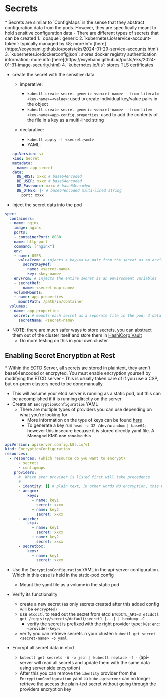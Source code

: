 <h1>Secrets</h1>
* Secrets are similar to `ConfigMaps` in the sense that they abstract configuration data from the pods. However, they are specifically meant to hold sensitive configuration data
  - There are different types of secrets that can be created
    1. `opaque`: generic
    2. `kubernetes.io/service-account-token`: typically managed by k8; more info [here](https://eoyebami.github.io/posts/eks/2024-01-29-service-accounts.html)
    3. `kubernetes.io/dockerconfigjson`: stores docker registry authentication information; more info [here](https://eoyebami.github.io/posts/eks/2024-01-31-image-security.html)
    4. `kubernetes.io/tls`: stores TLS certificates

* create the secret with the sensitive data
  - imperative:
    * `kubectl create secret generic <secret-name> --from-literal=<key-name>=<value>`: used to create individual key/value pairs in the object
    * `kubectl create secret generic <secret-name> --from-file=<key-name>=app-config.properties`: used to add the contents of the file in a key as a multi-lined string

  - declarative:
    * `kubectl apply -f <secret.yaml>`
    * YAML:

   ```yml
   apiVersion: vi
   kind: Secret
   metadata:
     name: app-secret
   data:
     DB_HOST: xxxx # base64encoded
     DB_USER: xxxx # base64encoded
     DB_Password: xxxx # base64encoded
     DB_OTHER: |- # base64encoded multi-lined string
       port: xxxx
   ```

* Inject the secret data into the pod

```yml
spec:
  containers:
  - name: nginx
    image: nginx
    ports:
    - containerPort: 8080
    name: http-port
    command: ["nginx"]
    env:
    - name: USER
      valueFrom: # injects a key/value pair from the secret as an environment variable
        secretKeyRef:
          name: <secret-name>
          key: <key-name>
    envFrom: # injects the entire secret as an environment variables
    - secretRef:
        name: <secret-map-name>  
    volumeMounts:
    - name: app-properties
      mountPath: /path/in/container
  volumes:
  - name: app-properties
    secret: # mounts each secret as a seperate file in the pod; 3 data attributes = 3 files
      secretName: <secret-name>
```

* NOTE: there are much safer ways to store secrets, you can abstract them out of the cluster itself and store them in [HashiCorp Vault](https://developer.hashicorp.com/vault/tutorials/kubernetes/kubernetes-sidecar)
  - Do more testing on this in your own cluster

<h2>Enabling Secret Encryption at Rest</h2>
* Within the ECTD Server, all secrets are stored in plaintext, they aren't base64encoded or encrpyted. You must enable encryption yourself by modifying the ETCD server
  - This is usually taken care of if you use a CSP, but on-prem clusters need to be done manually.

* This will assume your etcd server is running as a static pod, but this can be accomplished if it is running directly on the server
* Create an `EncryptionConfiguration` YAML
  - There are multiple types of providers you can use depending on what you're looking for
    * More information on the type of keys can be found [here](https://kubernetes.io/docs/tasks/administer-cluster/encrypt-data/)
    * To generate a key run `head -c 32 /dev/urandom | base64`; however this insecure because it is stored directly yaml file. A Managed KMS can resolve this
 
```yml
apiVersion: apiserver.config.k8s.io/v1
kind: EncryptionConfiguration
resources:
  - resources: (which resource do you want to encrypt)
      - secrets 
      - configmaps
    providers:
      #  Which ever provider is listed first will take precedence
      #
      - identity: {} # plain text, in other words NO encryption, this would be placed at the bottom to allow API-Server to access plain-text secret
      - aesgcm:
          keys:
            - name: key1
              secret: xxxx
            - name: key2
              secret: xxxx
      - aescbc:
          keys:
            - name: key1
              secret: xxxx
            - name: key2
              secret: xxxx
      - secretbox:
          keys:
            - name: key1
              secret: xxxx
```

* Use the `EncryptionConfiguration` YAML in the api-server configuration. Which in this case is held in the static-pod config
  - Mount the yaml file as a volume in the static pod

* Verify its functionality
  - create a new secret (as only secrets created after this added config will be encrypted)
  - use `etcdctl` to read out the secret from etcd `ETCDCTL_API=3 etcdctl get /registry/secrets/default/secret1 [...] | hexdump -C`
    * verify the secret is prefixed with the right provider type: `k8s:enc:<provider-key>:`
  - verify you can retrieve secrets in your cluster: `kubectl get secret <secret-name> -o yaml`

* Encrypt all secret data in etcd
  - `kubectl get secrets -A -o json | kubectl replace -f -` (api-server will read all secrets and update them with the same data using server side encyrption)
  - After this you can remove the `identity` provider from the `EncryptionConfiguration` yaml so `kube-apiserver` can no longer retrieve the access the plain-text secret without going through the providers encryption key
